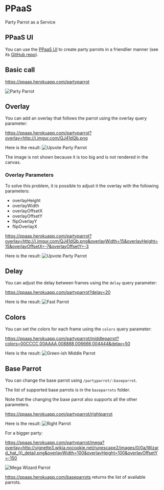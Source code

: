 # PPaaS
Party Parrot as a Service

## PPaaS UI
You can use the [PPaaS UI](https://parrotify.github.io/) to create party parrots in a friendlier manner (see its [GitHub repo](https://github.com/parrotify/parrotify.github.io)).

## Basic call

https://ppaas.herokuapp.com/partyparrot

![Party Parrot](https://ppaas.herokuapp.com/partyparrot "Party Parrot")

## Overlay

You can add an overlay that follows the parrot using the overlay query parameter:

https://ppaas.herokuapp.com/partyparrot?overlay=http://i.imgur.com/QJ41dQb.png

Here is the result: ![Upvote Party Parrot](https://ppaas.herokuapp.com/partyparrot?overlay=http://i.imgur.com/QJ41dQb.png "Upvote Party Parrot")

The image is not shown because it is too big and is not rendered in the canvas.

### Overlay Parameters

To solve this problem, it is possible to adjust it the overlay with the following parameters:

* overlayHeight
* overlayWidth
* overlayOffsetX
* overlayOffsetY
* flipOverlayY
* flipOverlayX

https://ppaas.herokuapp.com/partyparrot?overlay=http://i.imgur.com/QJ41dQb.png&overlayWidth=15&overlayHeight=15&overlayOffsetX=-7&overlayOffsetY=-3

Here is the result: ![Upvote Party Parrot](https://ppaas.herokuapp.com/partyparrot?overlay=http://i.imgur.com/QJ41dQb.png&overlayWidth=15&overlayHeight=15&overlayOffsetX=-7&overlayOffsetY=-3 "Upvote Party Parrot")

## Delay

You can adjust the delay between frames using the `delay` query parameter: 

https://ppaas.herokuapp.com/partyparrot?delay=20

Here is the result: ![Fast Parrot](https://ppaas.herokuapp.com/partyparrot?delay=20 "Fast Parrot")

## Colors

You can set the colors for each frame using the `colors` query parameter:

https://ppaas.herokuapp.com/partyparrot/middleparrot?colors=00CCCC,00AAAA,008888,006666,004444&delay=50

Here is the result: ![Green-ish Middle Parrot](https://ppaas.herokuapp.com/partyparrot/middleparrot?colors=00CCCC,00AAAA,008888,006666,004444&delay=50 "Green-ish Middle Parrot")

## Base Parrot

You can change the base parrot using `/partyparrot/:baseparrot`. 

The list of supported base parrots is in the `baseparrots` folder.

Note that the changing the base parrot also supports all the other parameters.

https://ppaas.herokuapp.com/partyparrot/rightparrot

Here is the result: ![Right Parrot](https://ppaas.herokuapp.com/partyparrot/rightparrot? "Right Parrot")

For a bigger party:

https://ppaas.herokuapp.com/partyparrot/mega?overlay=http://vignette3.wikia.nocookie.net/runescape2/images/0/0a/Wizard_hat_(t)_detail.png&overlayWidth=100&overlayHeight=100&overlayOffsetY=-150

![Mega Wizard Parrot](https://ppaas.herokuapp.com/partyparrot/mega?v2&overlayWidth=100&overlayHeight=100&overlayOffsetY=-150&overlay=http://vignette3.wikia.nocookie.net/runescape2/images/0/0a/Wizard_hat_(t)_detail.png? "Mega Wizard Parrot")

https://ppaas.herokuapp.com/baseparrots returns the list of available parrots.
